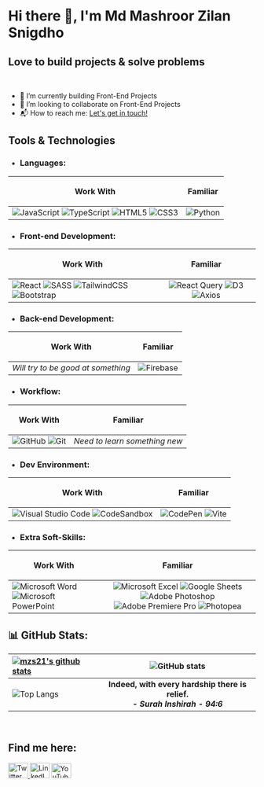 

# Hi there 👋, **I'm Md Mashroor Zilan Snigdho**

## Love to build projects & solve problems


<br/>

<!-- - 🌱 I’m currently learning <code><img alt="D3" align="center" width="20px" src="https://camo.githubusercontent.com/586ccf0aad9684edc821658cee04146cf36d1f1d5ec904bbefd72728909ccb2e/68747470733a2f2f64336a732e6f72672f6c6f676f2e737667" title="D3"/> D3.js</code> -->
- 🔨 I’m currently building Front-End Projects
- 👯 I’m looking to collaborate on Front-End Projects 
- 📬 How to reach me: <a href="https://www.linkedin.com/in/mdmzs/">Let's get in touch!</a>

## Tools & Technologies
- ### Languages:
| <p align="center">Work With</p> | <p align="center">Familiar</p> | 
| :------------- | :-------------: |
| ![JavaScript](https://img.shields.io/badge/javascript-%23323330.svg?style=for-the-badge&logo=javascript&logoColor=%23F7DF1E) ![TypeScript](https://img.shields.io/badge/typescript-%23007ACC.svg?style=for-the-badge&logo=typescript&logoColor=white) ![HTML5](https://img.shields.io/badge/html5-%23E34F26.svg?style=for-the-badge&logo=html5&logoColor=white) ![CSS3](https://img.shields.io/badge/css3-%231572B6.svg?style=for-the-badge&logo=css3&logoColor=white)  | ![Python](https://img.shields.io/badge/python-3670A0?style=for-the-badge&logo=python&logoColor=ffdd54) |

<!--   <code><img  alt="TypeScript" width="30px" src="https://raw.githubusercontent.com/github/explore/80688e429a7d4ef2fca1e82350fe8e3517d3494d/topics/typescript/typescript.png" title="TypeScript"/></code>
  <code><img  alt="JavaScript" width="30px" src="https://raw.githubusercontent.com/github/explore/80688e429a7d4ef2fca1e82350fe8e3517d3494d/topics/javascript/javascript.png" title="JavaScript"/></code>
  <code><img alt="HTML5" width="30px" src="https://raw.githubusercontent.com/github/explore/80688e429a7d4ef2fca1e82350fe8e3517d3494d/topics/html/html.png" title="HTML5"/></code>
  <code><img  alt="CSS3" width="30px" src="https://raw.githubusercontent.com/github/explore/80688e429a7d4ef2fca1e82350fe8e3517d3494d/topics/css/css.png" title="CSS3"/></code>
 -->

- ### Front-end Development:
| <p align="center">Work With</p> | <p align="center">Familiar</p> | 
| :------------- | :-------------: |
| ![React](https://img.shields.io/badge/react-%2320232a.svg?style=for-the-badge&logo=react&logoColor=%2361DAFB) ![SASS](https://img.shields.io/badge/SASS-hotpink.svg?style=for-the-badge&logo=SASS&logoColor=white) ![TailwindCSS](https://img.shields.io/badge/tailwindcss-%2338B2AC.svg?style=for-the-badge&logo=tailwind-css&logoColor=white) ![Bootstrap](https://img.shields.io/badge/bootstrap-%23563D7C.svg?style=for-the-badge&logo=bootstrap&logoColor=white) | ![React Query](https://img.shields.io/badge/-React%20Query-FF4154?style=for-the-badge&logo=react%20query&logoColor=white) ![D3](https://img.shields.io/badge/D3.js-595959?style=for-the-badge&logo=D3.js&logoColor=#F9A03C) ![Axios](https://img.shields.io/badge/Axios-5A29E4?style=for-the-badge&logo=Axios&logoColor=#5A29E4) | 
<!--   <code><img alt="ReactJS" width="30px" src="https://raw.githubusercontent.com/github/explore/80688e429a7d4ef2fca1e82350fe8e3517d3494d/topics/react/react.png" title="ReactJS"/></code>
  <code><img  alt="Sass" width="30px" src="https://raw.githubusercontent.com/github/explore/80688e429a7d4ef2fca1e82350fe8e3517d3494d/topics/sass/sass.png" title="Sass"/></code>
  <code><img  alt="Bootstrap" width="30px" src="https://raw.githubusercontent.com/github/explore/80688e429a7d4ef2fca1e82350fe8e3517d3494d/topics/bootstrap/bootstrap.png" title="Bootstrap"/></code>
  <code><img  alt="Tailwind CSS" width="30px" src="https://tailwindcss.com/_next/static/media/tailwindcss-mark.79614a5f61617ba49a0891494521226b.svg" title="Tailwind CSS"/></code>
   <code><img alt="React Query" width="20px" height="40px" src="https://react-query-v3.tanstack.com/_next/static/images/logo-7a7896631260eebffcb031765854375b.svg" title="D3"/></code>
  <code><img alt="D3" width="20px" src="https://camo.githubusercontent.com/586ccf0aad9684edc821658cee04146cf36d1f1d5ec904bbefd72728909ccb2e/68747470733a2f2f64336a732e6f72672f6c6f676f2e737667" title="D3"/></code> -->
- ### Back-end Development:
| <p align="center">Work With</p> | <p align="center">Familiar</p> | 
| :------------- | :-------------: |
| <i>Will try to be good at something</i> | ![Firebase](https://img.shields.io/badge/firebase-%23039BE5.svg?style=for-the-badge&logo=firebase) |   
  
- ### Workflow:
<!--   <code><img  alt="Git" width="30px" src="https://raw.githubusercontent.com/github/explore/80688e429a7d4ef2fca1e82350fe8e3517d3494d/topics/git/git.png" title="Git"/></code>
  <code><img  alt="GitHub" width="30px" src="https://raw.githubusercontent.com/github/explore/78df643247d429f6cc873026c0622819ad797942/topics/github/github.png" title="GitHub"/></code> <code><img height="32" src="https://raw.githubusercontent.com/github/explore/80688e429a7d4ef2fca1e82350fe8e3517d3494d/topics/firebase/firebase.png" alt="Firebase" /></code> -->
| <p align="center">Work With</p> | <p align="center">Familiar</p> | 
| :------------- | :-------------: |
|![GitHub](https://img.shields.io/badge/github-%23121011.svg?style=for-the-badge&logo=github&logoColor=white) ![Git](https://img.shields.io/badge/git-%23F05033.svg?style=for-the-badge&logo=git&logoColor=white) | <i>Need to learn something new</i> | 

- ### Dev Environment:
| <p align="center">Work With</p> | <p align="center">Familiar</p> | 
| :------------- | :-------------: |
|![Visual Studio Code](https://img.shields.io/badge/Visual%20Studio%20Code-0078d7.svg?style=for-the-badge&logo=visual-studio-code&logoColor=white) ![CodeSandbox](https://img.shields.io/badge/Codesandbox-040404?style=for-the-badge&logo=codesandbox&logoColor=DBDBDB) | ![CodePen](https://img.shields.io/badge/CodePen-white?style=for-the-badge&logo=codepen&logoColor=black) ![Vite](https://img.shields.io/badge/vite-%23646CFF.svg?style=for-the-badge&logo=vite&logoColor=white) | 

- ### Extra Soft-Skills:
| <p align="center">Work With</p> | <p align="center">Familiar</p> | 
| :------------- | :-------------: |
|![Microsoft Word](https://img.shields.io/badge/Microsoft_Word-2B579A?style=for-the-badge&logo=microsoft-word&logoColor=white) ![Microsoft PowerPoint](https://img.shields.io/badge/Microsoft_PowerPoint-B7472A?style=for-the-badge&logo=microsoft-powerpoint&logoColor=white) | ![Microsoft Excel](https://img.shields.io/badge/Microsoft_Excel-217346?style=for-the-badge&logo=microsoft-excel&logoColor=white) ![Google Sheets](https://img.shields.io/badge/Google_Sheets-34A853?style=for-the-badge&logo=microsoft-excel&logoColor=white) ![Adobe Photoshop](https://img.shields.io/badge/adobe%20photoshop-%2331A8FF.svg?style=for-the-badge&logo=adobe%20photoshop&logoColor=white) ![Adobe Premiere Pro](https://img.shields.io/badge/Adobe%20Premiere%20Pro-9999FF.svg?style=for-the-badge&logo=Adobe%20Premiere%20Pro&logoColor=white) ![Photopea](https://img.shields.io/badge/Photopea-18A497?style=for-the-badge&logo=adobe%20photoshop&logoColor=white)| 

## 📊 GitHub Stats:

| <a href="https://github.com/mzs21"><img align="center" src="https://github-readme-streak-stats.herokuapp.com?user=mzs21&theme=tokyonight&hide_border=true&date_format=M%20j%5B%2C%20Y%5D)" alt="mzs21's github stats" /></a> | ![GitHub stats](https://github-readme-stats.vercel.app/api?username=mzs21&show_icons=true&theme=tokyonight&hide_border=true) | 
| :------------- | :-------------: |
| ![Top Langs](https://github-readme-stats.vercel.app/api/top-langs/?username=mzs21&layout=compact&hide_border=true&theme=tokyonight) | <b>Indeed, with every hardship there is relief. <br /> - <i>Surah Inshirah - 94:6</i></b> |

<br />
<!-- <a href="https://github.com/mzs21"><img align="center" src="https://github-readme-activity-graph.cyclic.app/graph?username=mzs21&bg_color=1a1b27&color=1f6feb&line=38bcad&point=628fdb&area=true&hide_border=true" alt="mzs21's github stats" /></a> -->

## Find me here:
<!-- <code><a href="https://www.linkedin.com/in/mdmzs"><img src='https://content.linkedin.com/content/dam/me/business/en-us/amp/brand-site/v2/bg/LI-Bug.svg.original.svg' alt='linkedin' height='40' width= "30px"></a></code>
<code><a href="https://www.youtube.com/channel/UCeqgosa0xxJ319iUVWCDKQQ"><img src='https://upload.wikimedia.org/wikipedia/commons/0/09/YouTube_full-color_icon_%282017%29.svg' alt='YouTube' height='30' width= "40px"></a></code>
<hr> -->

<a href="https://twitter.com/Snigdho21" target="_blank"> <img height="31" width="40" src="https://camo.githubusercontent.com/35b0b8bfbd8840f35607fb56ad0a139047fd5d6e09ceb060c5c6f0a5abd1044c/68747470733a2f2f6564656e742e6769746875622e696f2f537570657254696e7949636f6e732f696d616765732f7376672f747769747465722e737667" alt="Twitter" /></a><a href="https://www.linkedin.com/in/mdmzs" target="_blank"> <img height="31" width="40" src="https://camo.githubusercontent.com/c8a9c5b414cd812ad6a97a46c29af67239ddaeae08c41724ff7d945fb4c047e5/68747470733a2f2f6564656e742e6769746875622e696f2f537570657254696e7949636f6e732f696d616765732f7376672f6c696e6b6564696e2e737667" alt="LinkedIn" /></a> <a href="https://www.youtube.com/channel/UCeqgosa0xxJ319iUVWCDKQQ"><img src='https://upload.wikimedia.org/wikipedia/commons/0/09/YouTube_full-color_icon_%282017%29.svg' alt='YouTube' height='30' width= "40px"></a>
<!-- <a href="https://stackoverflow.com/users/8641776" target="_blank"> <img height="31" width="40" src="https://camo.githubusercontent.com/ad1dcdc76b0be1423e54a791d31311e91e8e89bb8492be214cfc3390e24c323d/68747470733a2f2f6564656e742e6769746875622e696f2f537570657254696e7949636f6e732f696d616765732f7376672f737461636b6f766572666c6f772e737667" alt="Stack Overflow" /></a> -->
<!-- <a href="https://www.quora.com/profile/Zakaria-Hossain-8" target="_blank"> <img height="31" width="40" src="https://camo.githubusercontent.com/d91821b997572279bcda39224cd22ed45b90d9af1261d36a9520b0ba6f8d2d6f/68747470733a2f2f6564656e742e6769746875622e696f2f537570657254696e7949636f6e732f696d616765732f7376672f71756f72612e737667" alt="Quora" /></a> -->
<!-- <a href="https://medium.com/@zakaria5729" target="_blank"> <img height="31" width="40" src="https://camo.githubusercontent.com/a583b5ce3b463c784cb87592b3da7b9b9d014d7a16adfff04b91cb1452ae4ca2/68747470733a2f2f6564656e742e6769746875622e696f2f537570657254696e7949636f6e732f696d616765732f7376672f6d656469756d2e737667" alt="Medium" /></a> -->
<!-- <a href="https://facebook.com/zakaria5729" target="_blank"> <img height="31" width="40" src="https://camo.githubusercontent.com/8f245234577766478eaf3ee72b0615e99bb9ef3eaa56e1c37f75692811181d5c/68747470733a2f2f6564656e742e6769746875622e696f2f537570657254696e7949636f6e732f696d616765732f7376672f66616365626f6f6b2e737667" alt="Facebook" /></a> -->


